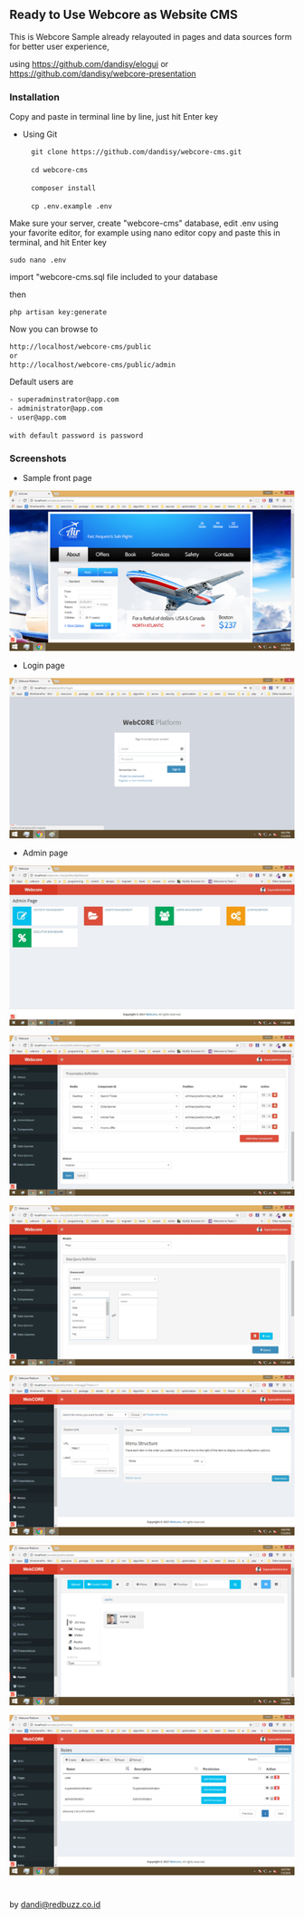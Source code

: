 ## Ready to Use Webcore as Website CMS

This is Webcore Sample already relayouted in pages and data sources form for better user experience, 

using https://github.com/dandisy/elogui or https://github.com/dandisy/webcore-presentation


### Installation

Copy and paste in terminal line by line, just hit Enter key

* Using Git

        git clone https://github.com/dandisy/webcore-cms.git

        cd webcore-cms

        composer install

        cp .env.example .env

Make sure your server, create "webcore-cms" database, edit .env using your favorite editor, 
for example using nano editor copy and paste this in terminal, and hit Enter key

    sudo nano .env

import "webcore-cms.sql file included to your database

then

    php artisan key:generate

Now you can browse to

    http://localhost/webcore-cms/public
    or
    http://localhost/webcore-cms/public/admin

Default users are

    - superadminstrator@app.com
    - administrator@app.com
    - user@app.com

    with default password is password

### Screenshots

* Sample front page

![sample front page](https://github.com/dandisy/webcore-screenshots/blob/master/sample%20front%20page.png)

* Login page

![login page](https://github.com/dandisy/webcore-screenshots/blob/master/login%20page.png)

* Admin page

![Webcore Admin Dashboard](https://github.com/dandisy/webcore-screenshots/blob/master/webcore-admin-dashboard.jpg)

![Webcore Page Presentation](https://github.com/dandisy/webcore-screenshots/blob/master/webcore-admin-page-presentation.jpg)

![Webcore Datasource Elogui](https://github.com/dandisy/webcore-screenshots/blob/master/webcore-admin-datasource-elogui.jpg)

![admin page 2](https://github.com/dandisy/webcore-screenshots/blob/master/admin%20page%202.png)

![admin page 3](https://github.com/dandisy/webcore-screenshots/blob/master/admin%20page%203.png)

![admin page 4](https://github.com/dandisy/webcore-screenshots/blob/master/admin%20page%204.png)


#
by dandi@redbuzz.co.id

